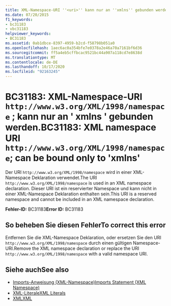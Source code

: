 ```yaml
---
title: XML-Namespace-URI ''<uri>'' kann nur an ''xmlns'' gebunden werden
ms.date: 07/20/2015
f1_keywords:
- bc31183
- vbc31183
helpviewer_keywords:
- BC31183
ms.assetid: 0ab1dbce-8397-4959-b2cd-f58798b051a0
ms.openlocfilehash: 1aec6ac0a354bfe7e0378a2e46a70a7161bf6d36
ms.sourcegitcommit: ff5a4eb5cffbcac9521bc44a907a118cd7e8638d
ms.translationtype: MT
ms.contentlocale: de-DE
ms.lasthandoff: 10/17/2020
ms.locfileid: "92163245"
---
```

# <a name="bc31183-xml-namespace-uri-httpwwww3orgxml1998namespace-can-be-bound-only-to-xmlns"></a><span data-ttu-id="c591c-102">BC31183: XML-Namespace-URI `http://www.w3.org/XML/1998/namespace` ; kann nur an ' xmlns ' gebunden werden.</span><span class="sxs-lookup"><span data-stu-id="c591c-102">BC31183: XML namespace URI `http://www.w3.org/XML/1998/namespace`; can be bound only to 'xmlns'</span></span>

<span data-ttu-id="c591c-103">Der URI `http://www.w3.org/XML/1998/namespace` wird in einer XML-Namespace Deklaration verwendet.</span><span class="sxs-lookup"><span data-stu-id="c591c-103">The URI `http://www.w3.org/XML/1998/namespace` is used in an XML namespace declaration.</span></span> <span data-ttu-id="c591c-104">Dieser URI ist ein reservierter Namespace und kann nicht in einer XML-Namespace Deklaration enthalten sein.</span><span class="sxs-lookup"><span data-stu-id="c591c-104">This URI is a reserved namespace and cannot be included in an XML namespace declaration.</span></span>

 <span data-ttu-id="c591c-105">**Fehler-ID:** BC31183</span><span class="sxs-lookup"><span data-stu-id="c591c-105">**Error ID:** BC31183</span></span>

## <a name="to-correct-this-error"></a><span data-ttu-id="c591c-106">So beheben Sie diesen Fehler</span><span class="sxs-lookup"><span data-stu-id="c591c-106">To correct this error</span></span>

<span data-ttu-id="c591c-107">Entfernen Sie die XML-Namespace Deklaration, oder ersetzen Sie den URI `http://www.w3.org/XML/1998/namespace` durch einen gültigen Namespace-URI.</span><span class="sxs-lookup"><span data-stu-id="c591c-107">Remove the XML namespace declaration or replace the URI `http://www.w3.org/XML/1998/namespace` with a valid namespace URI.</span></span>

## <a name="see-also"></a><span data-ttu-id="c591c-108">Siehe auch</span><span class="sxs-lookup"><span data-stu-id="c591c-108">See also</span></span>

- [<span data-ttu-id="c591c-109">Imports-Anweisung (XML-Namespace)</span><span class="sxs-lookup"><span data-stu-id="c591c-109">Imports Statement (XML Namespace)</span></span>](../statements/imports-statement-xml-namespace.md)
- [<span data-ttu-id="c591c-110">XML-Literale</span><span class="sxs-lookup"><span data-stu-id="c591c-110">XML Literals</span></span>](../xml-literals/index.md)
- [<span data-ttu-id="c591c-111">XML</span><span class="sxs-lookup"><span data-stu-id="c591c-111">XML</span></span>](../../programming-guide/language-features/xml/index.md)
